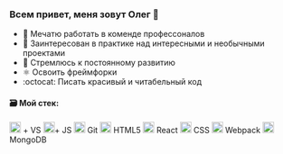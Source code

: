 



### Всем привет, меня зовут Олег 👋


- :floppy_disk: Мечатю работать в коменде профессоналов
- :tanabata_tree: Заинтересован в практике над интересными и необычными проектами
- :ocean: Стремлюсь к постоянному развитию
- ⚛️ Освоить фреймфорки
- :octocat: Писать красивый и читабельный код

#### :card_file_box: Мой стек: 
<img src="https://simpleicons.org/icons/visualstudiocode.svg" height="20" width="20"> + VS 
<img src="https://simpleicons.org/icons/javascript.svg" height="20" width="20">+ JS
<img src="https://simpleicons.org/icons/git.svg" height="20" width="20"> Git
<img src="https://simpleicons.org/icons/html5.svg" height="20" width="20"> HTML5
<img src="https://simpleicons.org/icons/react.svg" height="20" width="20"> React
<img src="https://simpleicons.org/icons/css3.svg" height="20" width="20"> CSS
<img src="https://simpleicons.org/icons/webpack.svg" height="20" width="20"> Webpack
<img src="https://simpleicons.org/icons/mongodb.svg" height="20" width="20"> MongoDB
